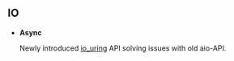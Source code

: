 ## IO

- __Async__

  Newly introduced [io_uring](http://kernel.dk/io_uring.pdf) API solving issues with old aio-API.
